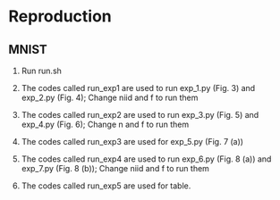 # Reproduction

## MNIST 

1. Run run.sh
2. The codes called run_exp1 are used to run exp_1.py (Fig. 3) and exp_2.py (Fig. 4); Change niid and f to run them

3. The codes called run_exp2 are used to run exp_3.py (Fig. 5) and exp_4.py (Fig. 6); Change n and f to run them

4. The codes called run_exp3 are used for exp_5.py (Fig. 7 (a)) 

5. The codes called run_exp4 are used to run exp_6.py (Fig. 8 (a)) and exp_7.py (Fig. 8 (b)); Change niid and f to run them

6. The codes called run_exp5 are used for table.
